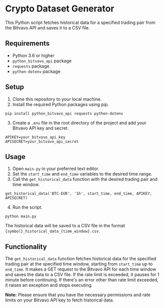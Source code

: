 # Crypto Dataset Generator

This Python script fetches historical data for a specified trading pair from the Bitvavo API and saves it to a CSV file.

## Requirements
- Python 3.6 or higher
- `python_bitvavo_api` package
- `requests` package
- `python-dotenv` package

## Setup
1. Clone this repository to your local machine.
2. Install the required Python packages using pip.
```
pip install python_bitvavo_api requests python-dotenv
```
3. Create a `.env` file in the root directory of the project and add your Bitvavo API key and secret.
```
APIKEY=your_bitvavo_api_key
APISECRET=your_bitvavo_api_secret
```

## Usage
1. Open `main.py` in your preferred text editor.
2. Set the `start_time` and `end_time` variables to the desired time range.
3. Call the `get_historical_data` function with the desired trading pair and time window.
```
get_historical_data('BTC-EUR', '1h', start_time, end_time, APIKEY, APISECRET)
```
4. Run the script.
```
python main.py
```

The historical data will be saved to a CSV file in the format `{symbol}_historical_data_{time_window}.csv`.

## Functionality
The `get_historical_data` function fetches historical data for the specified trading pair at the specified time window, starting from `start_time` up to `end_time`. It makes a GET request to the Bitvavo API for each time window and saves the data to a CSV file. If the rate limit is exceeded, it pauses for 1 minute before continuing. If there's an error other than rate limit exceeded, it raises an exception and stops executing.

**Note:** Please ensure that you have the necessary permissions and rate limits on your Bitvavo API key to fetch historical data.